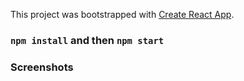 This project was bootstrapped with [Create React App](https://github.com/facebook/create-react-app).

### `npm install` and then `npm start`

### Screenshots

